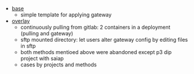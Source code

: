 - [base](./base/)
    - simple template for applying gateway
- [overlay](./overlay/)
    - continuously pulling from gitlab: 2 containers in a deployment (pulling and gateway)
    - sftp mounted directory: let users alter gateway config by editing files in sftp
    - both methods mentioed above were abandoned except p3 dip project with saiap
    - cases by projects and methods